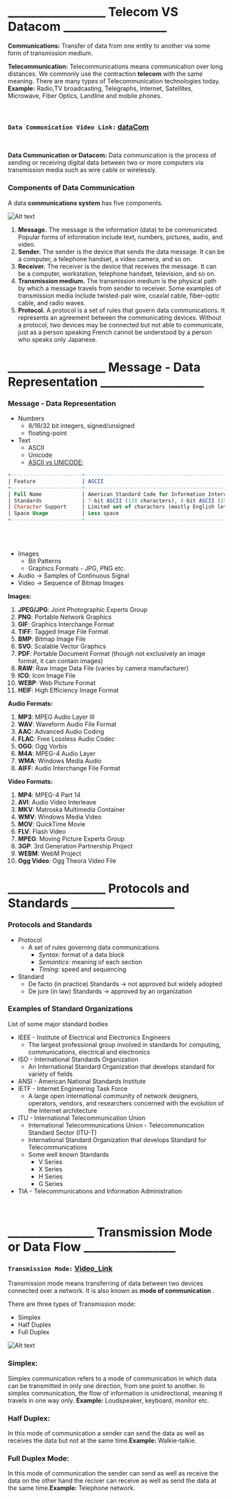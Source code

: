 
# _________________ Telecom VS Datacom __________________

**Communications:** Transfer of data from one entity to another via some form of transmission medium.

**Telecommunication:** Telecommunications means communication over long distances.
We commonly use the contraction **telecom** with the same meaning.
There are many types of Telecommunication technologies today. **Example:** Radio,TV broadcasting, Telegraphs, Internet, Satellites, Microwave, Fiber Optics, Landline and mobile phones.

<br>

### `Data Communication Video Link:` [dataCom](https://www.youtube.com/watch?v=QFjAY6yzMgo&ab_channel=LearnCoding)

<br>

**Data Communication or Datacom:** Data communication is the process of sending or receiving digital data between two or more computers via transmission media such as wire cable or wirelessly.

### Components of Data Communication

A data **communications system** has five components.

![Alt text](/Academic3rD/Datacommunication/image/image.png)

1. **Message.** The message is the information (data) to be communicated. Popular forms of information include text, numbers, pictures, audio, and video.
2. **Sender.** The sender is the device that sends the data message. It can be a computer, a telephone handset, a video camera, and so on.
3. **Receiver.** The receiver is the device that receives the message. It can be a computer, workstation, telephone handset, television, and so on.
4. **Transmission medium.** The transmission medium is the physical path by which a message travels from sender to receiver. Some examples of transmission media include twisted-pair wire, coaxial cable, fiber-optic cable, and radio waves.
5. **Protocol.** A protocol is a set of rules that govern data communications. It represents an agreement between the communicating devices. Without a protocol, two devices may be connected but not able to communicate, just as a person speaking French cannot be understood by a person who speaks only Japanese.

# _________________ Message - Data Representation __________________

### Message - Data Representation

- Numbers
    - 8/16/32 bit integers, signed/unsigned
    - floating-point
- Text
    - ASCII
    - Unicode 
    - [ASCII vs UNICODE:](https://www.youtube.com/watch?v=vduTgRS8614&ab_channel=Learnatoneclick)
  
```sql
+-----------------------+-----------------------------------------------------+-----------------------------------------------------+
| Feature               | ASCII                                               | Unicode                                             |
+-----------------------+-----------------------------------------------------+-----------------------------------------------------+
| Full Name             | American Standard Code for Information Interchange  | Universal Character Encoding (or Universal Coded Character Set) |
| Standards             | 7-bit ASCII (128 characters), 8-bit ASCII (256 characters) | UTF-8, UTF-16, UTF-32                                |
| Character Support     | Limited set of characters (mostly English letters, numbers, and special symbols) | Very large set of characters (including nearly all written languages, mathematical and musical symbols, and emoji) |
| Space Usage           | Less space                                          | More space                                          |
+-----------------------+-----------------------------------------------------+-----------------------------------------------------+
```
<br> <br>

- Images
    - Bit Patterns
    - Graphics Formats - JPG, PNG etc.
- Audio → Samples of Continuous Signal
- Video → Sequence of Bitmap Images


**Images:**

1. **JPEG/JPG**: Joint Photographic Experts Group
2. **PNG**: Portable Network Graphics
3. **GIF**: Graphics Interchange Format
4. **TIFF**: Tagged Image File Format
5. **BMP**: Bitmap Image File
6. **SVG**: Scalable Vector Graphics
7. **PDF**: Portable Document Format (though not exclusively an image format, it can contain images)
8. **RAW**: Raw Image Data File (varies by camera manufacturer)
9. **ICO**: Icon Image File
10. **WEBP**: Web Picture Format
11. **HEIF**: High Efficiency Image Format


**Audio Formats:**

1. **MP3**: MPEG Audio Layer III
2. **WAV**: Waveform Audio File Format
3. **AAC**: Advanced Audio Coding
4. **FLAC**: Free Lossless Audio Codec
5. **OGG**: Ogg Vorbis
6. **M4A**: MPEG-4 Audio Layer
7. **WMA**: Windows Media Audio
8. **AIFF**: Audio Interchange File Format

**Video Formats:**

1. **MP4**: MPEG-4 Part 14
2. **AVI**: Audio Video Interleave
3. **MKV**: Matroska Multimedia Container
4. **WMV**: Windows Media Video
5. **MOV**: QuickTime Movie
6. **FLV**: Flash Video
7. **MPEG**: Moving Picture Experts Group
8. **3GP**: 3rd Generation Partnership Project
9. **WEBM**: WebM Project
10. **Ogg Video**: Ogg Theora Video File


# _________________ Protocols and Standards __________________

### Protocols and Standards


- Protocol
    - A set of rules governing data communications
        - *Syntax:* format of a data block
        - *Semantics:* meaning of each section
        - *Timing:* speed and sequencing
- Standard
    - De facto (in practice) Standards → not approved but widely adopted
    - De jure (in law) Standards → approved by an organization

### Examples of Standard Organizations

List of some major standard bodies

- IEEE - Institute of Electrical and Electronics Engineers
    - The largest professional group involved in standards for computing, communications, electrical and electronics
- ISO - International Standards Organization
    - An International Standard Organization that develops standard for variety of fields
- ANSI - American National Standards Institute
- IETF - Internet Engineering Task Force
    - A large open international community of network designers, operators, vendors, and researchers concerned with the evolution of the Internet architecture
- ITU - International Telecommunication Union
    - International Telecommunications Union - Telecommunication Standard Sector (ITU-T)
    - International Standard Organization that develops Standard for Telecommunications
    - Some well known Standards
        - V Series
        - X Series
        - H Series
        - G Series
- TIA - Telecommunications and Information Administration

<br>

# _______________ Transmission Mode or Data Flow ________________

### `Transmission Mode:` [Video_Link](https://www.youtube.com/watch?v=ttBKCvczcIQ&ab_channel=LearnCoding)

Transmission mode means transferring of data between two devices connected over a network. It is also known as **mode of communication** .

There are three types of Transmission mode:
- Simplex
- Half Duplex
- Full Duplex

![Alt text](/Academic3rD/Datacommunication/image/image1.png)

### **Simplex:**
Simplex communication refers to a mode of communication in which data can be transmitted in only one direction, from one point to another. In simplex communication, the flow of information is unidirectional, meaning it travels in one way only.
**Example:** Loudspeaker, keyboard, monitor etc.

### **Half Duplex:**
In this mode of communication a sender can send the data as well as receives the data but not at the same time.**Example:** Walkie-talkie.

### **Full Duplex Mode:** 
In this mode of communication the sender can send as well as receive the data on the other hand the reciver can receive as well as send the data at the same time.**Example:** Telephone network.


